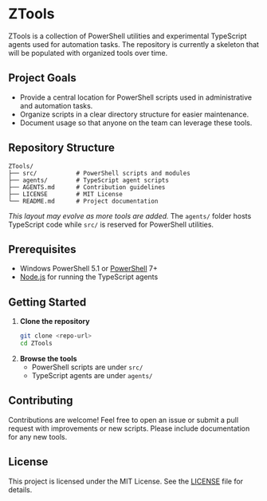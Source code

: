 # ZTools

ZTools is a collection of PowerShell utilities and experimental TypeScript agents used for automation tasks. The repository is currently a skeleton that will be populated with organized tools over time.

## Project Goals

- Provide a central location for PowerShell scripts used in administrative and automation tasks.
- Organize scripts in a clear directory structure for easier maintenance.
- Document usage so that anyone on the team can leverage these tools.

## Repository Structure

```
ZTools/
├── src/           # PowerShell scripts and modules
├── agents/        # TypeScript agent scripts
├── AGENTS.md      # Contribution guidelines
├── LICENSE        # MIT License
└── README.md      # Project documentation
```

*This layout may evolve as more tools are added.*
The `agents/` folder hosts TypeScript code while `src/` is reserved for PowerShell utilities.

## Prerequisites

- Windows PowerShell 5.1 or [PowerShell](https://github.com/PowerShell/PowerShell) 7+
- [Node.js](https://nodejs.org/) for running the TypeScript agents

## Getting Started

1. **Clone the repository**
   ```bash
   git clone <repo-url>
   cd ZTools
   ```
2. **Browse the tools**
   - PowerShell scripts are under `src/`
   - TypeScript agents are under `agents/`

## Contributing

Contributions are welcome! Feel free to open an issue or submit a pull request with improvements or new scripts. Please include documentation for any new tools.

## License

This project is licensed under the MIT License. See the [LICENSE](LICENSE) file for details.

